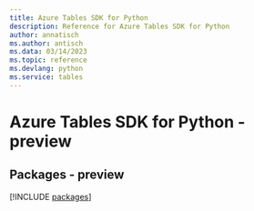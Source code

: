 ```yaml
---
title: Azure Tables SDK for Python
description: Reference for Azure Tables SDK for Python
author: annatisch
ms.author: antisch
ms.data: 03/14/2023
ms.topic: reference
ms.devlang: python
ms.service: tables
---
```

# Azure Tables SDK for Python - preview
## Packages - preview
[!INCLUDE [packages](tables-index.md)]